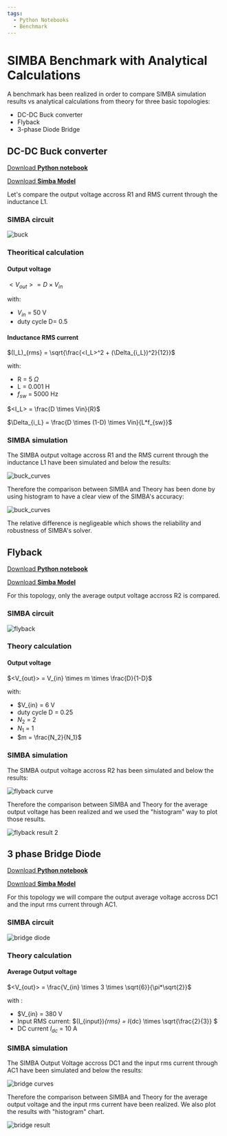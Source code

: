 ```yaml
---
tags:
  - Python Notebooks
  - Benchmark
---
```


# SIMBA Benchmark with Analytical Calculations

A benchmark has been realized in order to compare SIMBA simulation results vs analytical calculations from theory for three basic topologies:

* DC-DC Buck converter
* Flyback
* 3-phase Diode Bridge 


## DC-DC Buck converter

[Download **Python notebook**](buckchopper/Buck_simba_th.ipynb)

[Download **Simba Model**](buckchopper/buck.jsimba)

Let's compare the output voltage accross R1 and RMS current through the inductance L1.


### SIMBA circuit

![buck](buckchopper/fig/buck.png)


### Theoritical calculation

#### Output voltage

$<V_{out}> =  D \times V_{in}$

with:

* $V_{in}$ = 50 V
* duty cycle D= 0.5 

#### Inductance RMS current

$(I_L)_{rms} = \sqrt{\frac{<I_L>^2 + (\Delta_{i_L})^2}{12}}$

with: 

* R = 5 $\Omega$
* L = 0.001 H
* $f_{sw}$ = 5000 Hz

$<I_L> = \frac{D \times Vin}{R}$

$\Delta_{i_L} = \frac{D \times (1-D) \times Vin}{L*f_{sw}}$


### SIMBA simulation

The SIMBA output voltage accross R1 and the RMS current through the inductance L1 have been simulated and below the results:

![buck_curves](buckchopper/fig/buck_curves.png)

Therefore the comparison between SIMBA and Theory has been done by using histogram to have a clear view of the SIMBA's accuracy:

![buck_curves](buckchopper/fig/result1.png)

The relative difference is negligeable which shows the reliability and robustness of SIMBA's solver.


## Flyback

[Download **Python notebook**](flyback/flyback_simba_th.ipynb)

[Download **Simba Model**](flyback/flyback_converter.jsimba)

For this topology, only the average output voltage accross R2 is compared.


### SIMBA circuit

![flyback](flyback/fig/flyback.png)

### Theory calculation

#### Output voltage

$<V_{out}> =  V_{in} \times m \times \frac{D}{1-D}$

with:

* $V_{in} = 6 V
* duty cycle D = 0.25
* $N_2$ = 2
* $N_1$ = 1
* $m = \frac{N_2}{N_1}$


### SIMBA simulation

The SIMBA output voltage accross R2 has been simulated and below the results:

![flyback curve](flyback/fig/flyback_curve.png)

Therefore the comparison between SIMBA and Theory for the average output voltage has been realized and we used the "histogram" way to plot those results.

![flyback result 2](flyback/fig/result2.png)



## 3 phase Bridge Diode

[Download **Python notebook**](diodebridge/Bridge_simba_th.ipynb)

[Download **Simba Model**](diodebridge/3ph_bridge_diode.jsimba)

For this topology we will compare the output average voltage accross DC1 and the input rms current through AC1.

### SIMBA circuit

![bridge diode](diodebridge/fig/diode_bridge.png)


### Theory calculation

#### Average Output voltage

$<V_{out}> =  \frac{V_{in} \times 3 \times \sqrt{6}}{\pi*\sqrt{2}}$

with :

* $V_{in} = 380 V
* Input RMS current: $(I_{input})_{rms} = I_{dc} \times \sqrt{\frac{2}{3}} $
* DC current $I_{dc}$ = 10 A

### SIMBA simulation

The SIMBA Output Voltage accross DC1 and the input rms current through AC1 have been simulated and below the results:

![bridge curves](diodebridge/fig/bridge_curves.png)

Therefore the comparison between SIMBA and Theory for the average output voltage and the input rms current have been realized.
We also plot the results with "histogram" chart. 

![bridge result](diodebridge/fig/result3.png)